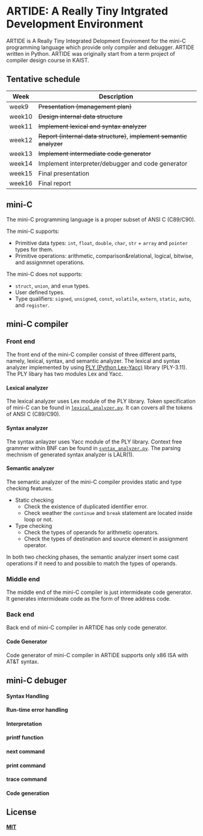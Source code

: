 # ARTIDE: A Really Tiny Intgrated Development Environment

ARTIDE is A Really Tiny Integrated Delopment Enviroment for the mini-C programming language which provide only compiler and debugger. ARTIDE written in Python. ARTIDE was originally start from a term project of compiler design course in KAIST.

## Tentative schedule
|Week|Description|
|---|---|
|week9|~~Presentation (management plan)~~|
|week10|~~Design internal data structure~~|
|week11|~~Implement lexical and syntax analyzer~~|
|week12|~~Report (internal data structure)~~, ~~implement semantic analyzer~~|
|week13|~~Implement intermediate code generator~~|
|week14|Implement interpreter/debugger and code generator|
|week15|Final presentation|
|week16|Final report|

## mini-C

The mini-C programming language is a proper subset of ANSI C (C89/C90).

The mini-C supports:
- Primitive data types: `int`, `float`, `double`, `char`, `str` + `array` and `pointer` types for them.
- Primitive operations: arithmetic, comparison&relational, logical, bitwise, and assignmnet operations. 

The mini-C does not supports:
- `struct`, `union`, and `enum` types.
- User defined types.
- Type qualifiers: `signed`, `unsigned`, `const`, `volatile`, `extern`, `static`, `auto`, and `register`.

## mini-C compiler

### Front end

The front end of the mini-C compiler consist of three different parts, namely, lexical, syntax, and semantic analyzer. The lexical and syntax analyzer implemented by using [PLY (Python Lex-Yacc)](https://github.com/dabeaz/ply) library (PLY-3.11). The PLY libary has two modules Lex and Yacc.

#### Lexical analyzer

The lexical analyzer uses Lex module of the PLY library. Token specification of mini-C can be found in [`lexical_analyzer.py`](https://github.com/JaeseongChoe/KAIST-CS420-Term_Project/tree/master/src/lexical_analyzer.py). It can covers all the tokens of ANSI C (C89/C90).

#### Syntax analyzer

The syntax anlayzer uses Yacc module of the PLY library. Context free grammer within BNF can be found in [`syntax_analyzer.py`](https://github.com/JaeseongChoe/KAIST-CS420-Term_Project/tree/master/src/syntax_analyzer.py). The parsing mechnism of generated syntax analyzer is LALR(1).

#### Semantic analyzer

The semantic analyzer of the mini-C compiler provides static and type checking features.

- Static checking
  - Check the existence of duplicated identifier error.
  - Check weather the `continue` and `break` statement are located inside loop or not.
- Type checking
  - Check the types of operands for arithmetic operators.
  - Check the types of destination and source element in assignment operator.
  
In both two checking phases, the semantic analyzer insert some cast operations if it need to and possible to match the types of operands.

### Middle end

The middle end of the mini-C compiler is just intermideate code generator. It generates intermideate code as the form of three address code.

### Back end

Back end of mini-C compiler in ARTIDE has only code generator.

#### Code Generator

Code generator of mini-C compiler in ARTIDE supports only x86 ISA with AT&T syntax.

## mini-C debuger

#### Syntax Handling

#### Run-time error handling

#### Interpretation

#### printf function

#### next command

#### print command

#### trace command

#### Code generation

## License

**[MIT](LICENSE)**
